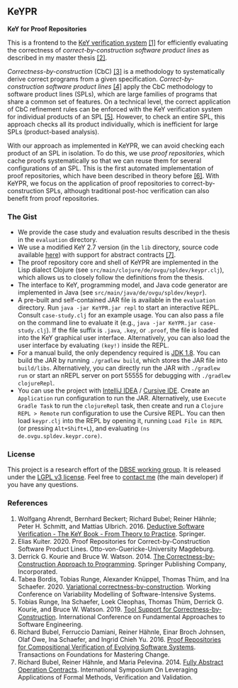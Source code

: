 ## KeYPR

**KeY for Proof Repositories**

This is a frontend to the [KeY verification system](http://key-project.org) [[1]](#references) for efficiently evaluating the correctness of *correct-by-construction software product lines* as described in my master thesis [[2]](#references).

*Correctness-by-construction* (CbC) [[3]](#references) is a methodology to systematically derive correct programs from a given specification.
*Correct-by-construction software product lines* [[4]](#references) apply the CbC methodology to software product lines (SPLs), which are large families of programs that share a common set of features.
On a technical level, the correct application of CbC refinement rules can be enforced with the KeY verification system for individual products of an SPL [[5]](#references).
However, to check an entire SPL, this approach checks all its product individually, which is inefficient for large SPLs (product-based analysis).

With our approach as implemented in KeYPR, we can avoid checking each product of an SPL in isolation.
To do this, we use *proof repositories*, which cache proofs systematically so that we can reuse them for several configurations of an SPL.
This is the first automated implementation of proof repositories, which have been described in theory before [[6]](#references).
With KeYPR, we focus on the application of proof repositories to correct-by-construction SPLs, although traditional post-hoc verification can also benefit from proof repositories.

### The Gist

- We provide the case study and evaluation results described in the thesis in the `evaluation` directory.
- We use a modified KeY 2.7 version (in the `lib` directory, source code available [here](https://git.key-project.org/key/key/-/commits/kuiterAbstractContracts)) with support for abstract contracts [[7]](#references).
- The proof repository core and shell of KeYPR are implemented in the Lisp dialect Clojure (see `src/main/clojure/de/ovgu/spldev/keypr.clj`), which allows us to closely follow the definitions from the thesis.
- The interface to KeY, programming model, and Java code generator are implemented in Java (see `src/main/java/de/ovgu/spldev/keypr`).
- A pre-built and self-contained JAR file is available in the `evaluation` directory.
  Run `java -jar KeYPR.jar repl` to start an interactive REPL. Consult `case-study.clj` for an example usage.
  You can also pass a file on the command line to evaluate it (e.g., `java -jar KeYPR.jar case-study.clj`).
  If the file suffix is `.java`, `.key`, or `.proof`, the file is loaded into the KeY graphical user interface.
  Alternatively, you can also load the user interface by evaluating `(key!)` inside the REPL.
- For a manual build, the only dependency required is [JDK 1.8](http://www.oracle.com/technetwork/java/javase/downloads/jdk8-downloads-2133151.html).
  You can build the JAR by running `./gradlew build`, which stores the JAR file into `build/libs`.
  Alternatively, you can directly run the JAR with `./gradlew run` or start an nREPL server on port 55555 for debugging with `./gradlew clojureRepl`.
- You can use the project with [IntelliJ IDEA](https://www.jetbrains.com/idea/) / [Cursive IDE](https://cursive-ide.com/).
  Create an `Application` run configuration to run the JAR.
  Alternatively, use `Execute Gradle Task` to run the `clojureRepl` task, then create and run a `Clojure REPL > Remote` run configuration to use the Cursive REPL.
  You can then load `keypr.clj` into the REPL by opening it, running `Load File in REPL` (or pressing `Alt+Shift+L`), and evaluating `(ns de.ovgu.spldev.keypr.core)`.

### License

This project is a research effort of the [DBSE working group](http://www.dbse.ovgu.de/).
It is released under the [LGPL v3 license](LICENSE.txt).
Feel free to [contact me](mailto:kuiter@ovgu.de) (the main developer) if you have any questions.

### References

1. Wolfgang Ahrendt, Bernhard Beckert; Richard Bubel; Reiner Hähnle; Peter H. Schmitt, and Mattias Ulbrich. 2016. [Deductive Software Verification - The KeY Book - From Theory to Practice](https://www.key-project.org/thebook2/). Springer.
2. Elias Kuiter. 2020. Proof Repositories for Correct-by-Construction Software Product Lines. Otto-von-Guericke-University Magdeburg. 
3. Derrick G. Kourie and Bruce W. Watson. 2014. [The Correctness-by-Construction Approach to Programming](https://www.springerprofessional.de/the-correctness-by-construction-approach-to-programming/3827484). Springer Publishing Company, Incorporated.
4. Tabea Bordis, Tobias Runge, Alexander Knüppel, Thomas Thüm, and Ina Schaefer. 2020. [Variational correctness-by-construction](https://dl.acm.org/doi/abs/10.1145/3377024.3377038). Working Conference on Variability Modelling of Software-Intensive Systems. 
5. Tobias Runge, Ina Schaefer, Loek Cleophas, Thomas Thüm, Derrick G. Kourie, and Bruce W. Watson. 2019. [Tool Support for Correctness-by-Construction](https://www.springerprofessional.de/tool-support-for-correctness-by-construction/16601646). International Conference on Fundamental Approaches to Software Engineering. 
6. Richard Bubel, Ferruccio Damiani, Reiner Hähnle, Einar Broch Johnsen, Olaf Owe, Ina Schaefer, and Ingrid Chieh Yu. 2016. [Proof Repositories for Compositional Verification of Evolving Software Systems](https://link.springer.com/chapter/10.1007/978-3-319-46508-1_8). Transactions on Foundations for Mastering Change.
7. Richard Bubel, Reiner Hähnle, and Maria Pelevina. 2014. [Fully Abstract Operation Contracts](https://link.springer.com/chapter/10.1007/978-3-662-45231-8_9). International Symposium On Leveraging Applications of Formal Methods, Verification and Validation.